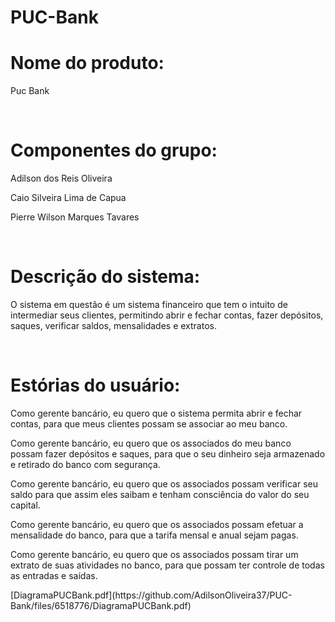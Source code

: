 # PUC-Bank

<p><h1>Nome do produto:</h1></p>
<p>Puc Bank</p>
<br>
<p><h1>Componentes do grupo:</h1></p>
<p>Adilson dos Reis Oliveira</p>
<p>Caio Silveira Lima de Capua</p>
<p>Pierre Wilson Marques Tavares</p>
<br>
<p><h1>Descrição do sistema:</h1></p>
<p>O sistema em questão é um sistema financeiro que tem o intuito de intermediar seus clientes, permitindo abrir e fechar contas, fazer depósitos, saques, verificar saldos, mensalidades e extratos.</p>
<br>
<p><h1>Estórias do usuário:</h1></p>
<p>Como gerente bancário, eu quero que o sistema permita abrir e fechar contas, para que meus clientes possam se associar ao meu banco.</p>
<p>Como gerente bancário, eu quero que os associados do meu banco possam fazer depósitos e saques, para que o seu dinheiro seja armazenado e retirado do banco com segurança.</p>
<p>Como gerente bancário, eu quero que os associados possam verificar seu saldo para que assim eles saibam e tenham consciência do valor do seu capital.</p>
<p>Como gerente bancário, eu quero que os associados possam efetuar a mensalidade do banco, para que a tarifa mensal e anual sejam pagas.</p>
<p>Como gerente bancário, eu quero que os associados possam tirar um extrato de suas atividades no banco, para que possam ter controle de todas as entradas e saídas.</p>
[DiagramaPUCBank.pdf](https://github.com/AdilsonOliveira37/PUC-Bank/files/6518776/DiagramaPUCBank.pdf)

